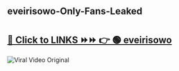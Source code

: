 
 ## eveirisowo-Only-Fans-Leaked

# <h2><a href="https://clipsfans.com/eveirisowo&ref=git">🔗 Click to LINKS ⏩⏩ 👉 🟢 eveirisowo </a></h2>

<a href="https://clipsfans.com/eveirisowo&ref=git" rel="nofollow" data-target="animated-image.originalLink"><img src="https://i.ibb.co.com/xMMVF88/686577567.gif" alt="Viral Video Original" style="max-width: 100%; display: inline-block;" data-target="animated-image.originalImage"></a>

